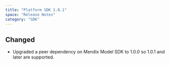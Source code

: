 ```yaml
---
title: "Platform SDK 1.0.1"
space: "Release Notes"
category: "SDK"
---
```


## Changed

*   Upgraded a peer dependency on Mendix Model SDK to 1.0.0 so 1.0.1 and later are supported.